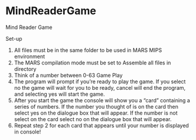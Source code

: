 # MindReaderGame
Mind Reader Game

Set-up
1.	All files must be in the same folder to be used in MARS MIPS environment
2.	The MARS compilation mode must be set to Assemble all files in directory
3.	Think of a number between 0-63
Game Play
1.	The program will prompt if you’re ready to play the game. If you select no the game will wait for you to be ready, cancel will end the program, and selecting yes will start the game.
2.	After you start the game the console will show you a “card” containing a series of numbers. If the number you thought of is on the card then select yes on the dialogue box that will appear. If the number is not select on the card select no on the dialogue box that will appear.
3.	Repeat step 2 for each card that appears until your number is displayed in console!

